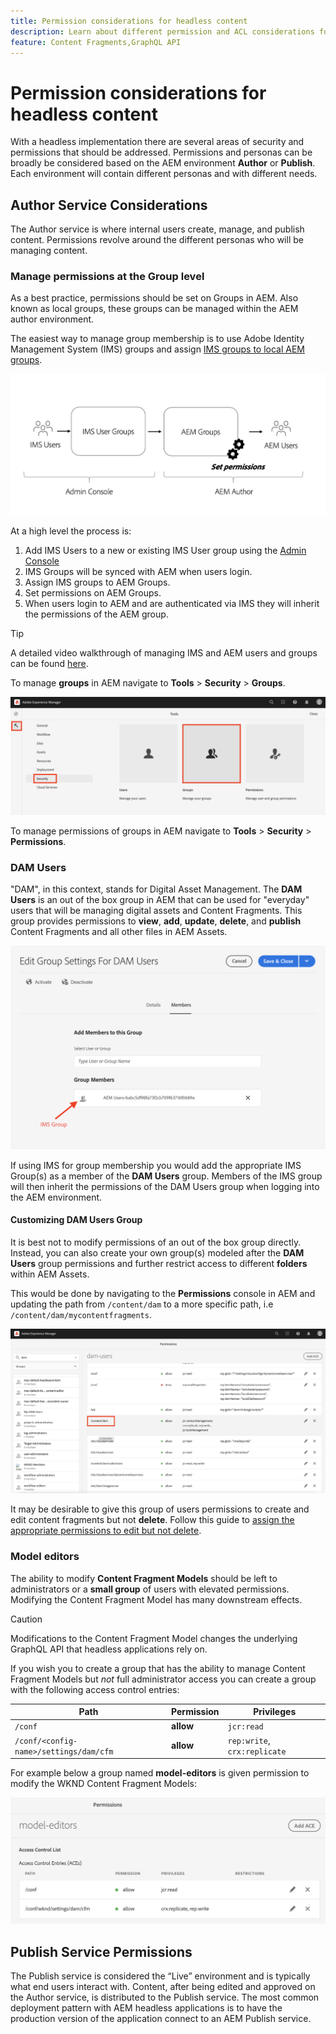 ```yaml
---
title: Permission considerations for headless content 
description: Learn about different permission and ACL considerations for a headless implementation with Adobe Experience Manager. Understand the different personas and potential permission levels needed for both Author and Publish environments.
feature: Content Fragments,GraphQL API
---
```


# Permission considerations for headless content

With a headless implementation there are several areas of security and permissions that should be addressed. Permissions and personas can be broadly be considered based on the AEM environment **Author** or **Publish**. Each environment will contain different personas and with different needs.

## Author Service Considerations

The Author service is where internal users create, manage, and publish content. Permissions revolve around the different personas who will be managing content.

### Manage permissions at the Group level

As a best practice, permissions should be set on Groups in AEM. Also known as local groups, these groups can be managed within the AEM author environment. 

The easiest way to manage group membership is to use Adobe Identity Management System (IMS) groups and assign [IMS groups to local AEM groups](https://experienceleague.adobe.com/docs/experience-manager-cloud-service/content/security/ims-support.html?lang=en#managing-permissions-in-aem). 

![Admin console permission flow](assets/admin-console-aem-group-permissions.png)

At a high level the process is:

1. Add IMS Users to a new or existing IMS User group using the [Admin Console](https://adminconsole.adobe.com/)
1. IMS Groups will be synced with AEM when users login.
1. Assign IMS groups to AEM Groups.
1. Set permissions on AEM Groups. 
1. When users login to AEM and are authenticated via IMS they will inherit the permissions of the AEM group.

>[!TIP]
>
> A detailed video walkthrough of managing IMS and AEM users and groups can be found [here](https://experienceleague.adobe.com/docs/experience-manager-learn/cloud-service/accessing/overview.html).

To manage **groups** in AEM navigate to **Tools** > **Security** > **Groups**.

![Navigate to Group console](assets/group-console.png)

To manage permissions of groups in AEM navigate to **Tools** > **Security** > **Permissions**.

### DAM Users

"DAM", in this context, stands for Digital Asset Management. The **DAM Users** is an out of the box group in AEM that can be used for "everyday" users that will be managing digital assets and Content Fragments. This group provides permissions to **view**, **add**, **update**, **delete**, and **publish** Content Fragments and all other files in AEM Assets.

![Adding an IMS Group to DAM User group](assets/add-ims-group-dam-users.png)

If using IMS for group membership you would add the appropriate IMS Group(s) as a member of the **DAM Users** group. Members of the IMS group will then inherit the permissions of the DAM Users group when logging into the AEM environment.

#### Customizing DAM Users Group

It is best not to modify permissions of an out of the box group directly. Instead, you can also create your own group(s) modeled after the **DAM Users** group permissions and further restrict access to different **folders** within AEM Assets.

This would be done by navigating to the **Permissions** console in AEM and updating the path from `/content/dam` to a more specific path, i.e `/content/dam/mycontentfragments`.

![Permissions console dam users](assets/permission-screen-dam-users.png)

It may be desirable to give this group of users permissions to create and edit content fragments but not **delete**. Follow this guide to [assign the appropriate permissions to edit but not delete](/help/assets/content-fragments/content-fragments-delete.md).

### Model editors

The ability to modify **Content Fragment Models** should be left to administrators or a **small group** of users with elevated permissions. Modifying the Content Fragment Model has many downstream effects. 

>[!CAUTION]
>
>Modifications to the Content Fragment Model changes the underlying GraphQL API that headless applications rely on.

If you wish you to create a group that has the ability to manage Content Fragment Models but *not* full administrator access you can create a group with the following access control entries:

| Path | Permission | Privileges|
|-----| -------------| ---------|
|`/conf`| **allow**    | `jcr:read` |
| `/conf/<config-name>/settings/dam/cfm` | **allow** | `rep:write`, `crx:replicate` |

For example below a group named **model-editors** is given permission to modify the WKND Content Fragment Models:

![Sample model Editor group](assets/sample-model-editor-group.png)

## Publish Service Permissions

The Publish service is considered the “Live” environment and is typically what end users interact with. Content, after being edited and approved on the Author service, is distributed to the Publish service. The most common deployment pattern with AEM headless applications is to have the production version of the application connect to an AEM Publish service.